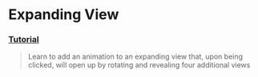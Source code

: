   # Expanding View
 ### [Tutorial](https://designcode.io/swiftui-handbook-expanding-view)
> Learn to add an animation to an expanding view that, upon being clicked, will open up by rotating and revealing four additional views
